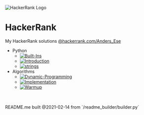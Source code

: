 ![HackerRank Logo](https://user-images.githubusercontent.com/1194257/65596422-1cef2080-df97-11e9-9abb-a225204d1805.png)
# HackerRank
My HackerRank solutions [@hackerrank.com/Anders_Ese](https://www.hackerrank.com/Anders_Ese)
- Python
	 - [![Built-Ins](https://img.shields.io/static/v1?label=Built-Ins&message=5%2F6&color=FFFF00)](/python/Built-Ins)
	 - [![Introduction](https://img.shields.io/static/v1?label=Introduction&message=7%2F7&color=00FF00)](/python/Introduction)
	 - [![strings](https://img.shields.io/static/v1?label=strings&message=12%2F14&color=FFFF00)](/python/strings)
- Algorithms
	 - [![Dynamic-Programming](https://img.shields.io/static/v1?label=Dynamic-Programming&message=1%2F99&color=FF0000)](/algorithms/Dynamic-Programming)
	 - [![Implementation](https://img.shields.io/static/v1?label=Implementation&message=1%2F66&color=FF0000)](/algorithms/Implementation)
	 - [![Warmup](https://img.shields.io/static/v1?label=Warmup&message=10%2F10&color=00FF00)](/algorithms/Warmup)
<br>
<br>
README.me built @2021-02-14 from `/readme_builder/builder.py`
